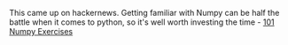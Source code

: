 This came up on hackernews. Getting familiar with Numpy can be half the battle when it comes to python, so it's well worth investing the time - [101 Numpy Exercises](https://www.machinelearningplus.com/101-numpy-exercises-python/)